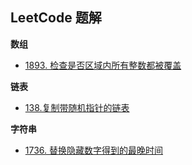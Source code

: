 ## LeetCode 题解

**数组**
 - [1893. 检查是否区域内所有整数都被覆盖](array/1893-check-if-all-the-integers-in-a-range-are-covered.md)

**链表**
 - [138.复制带随机指针的链表](linked-list/138-copy-list-with-random-pointer.md)

 **字符串**
 - [1736. 替换隐藏数字得到的最晚时间](string/1736-latest-time-by-replacing-hidden-digits.md)
